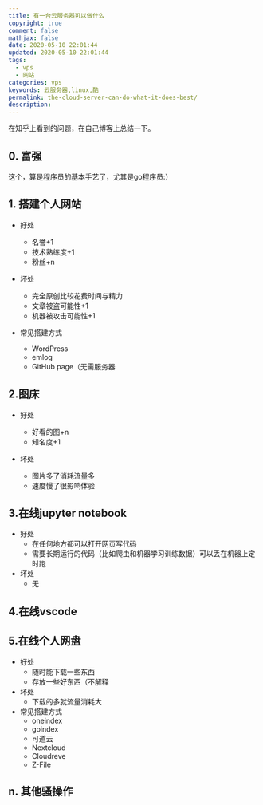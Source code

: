 ```yaml
---
title: 有一台云服务器可以做什么
copyright: true
comment: false
mathjax: false
date: 2020-05-10 22:01:44
updated: 2020-05-10 22:01:44
tags:
  - vps
  - 网站
categories: vps
keywords: 云服务器,linux,酷
permalink: the-cloud-server-can-do-what-it-does-best/
description:
---
```

在知乎上看到的问题，在自己博客上总结一下。

<!-- more -->

## 0. 富强

这个，算是程序员的基本手艺了，尤其是go程序员:）

## 1. 搭建个人网站

- 好处
  - 名誉+1
  - 技术熟练度+1
  - 粉丝+n

- 坏处
  - 完全原创比较花费时间与精力
  - 文章被盗可能性+1
  - 机器被攻击可能性+1

- 常见搭建方式
  - WordPress
  - emlog
  - GitHub page（无需服务器

## 2.图床

- 好处
  - 好看的图+n
  - 知名度+1

- 坏处
  - 图片多了消耗流量多
  - 速度慢了很影响体验

## 3.在线jupyter notebook

- 好处
  - 在任何地方都可以打开网页写代码
  - 需要长期运行的代码（比如爬虫和机器学习训练数据）可以丢在机器上定时跑
- 坏处
  - 无

## 4.在线vscode

## 5.在线个人网盘

- 好处
  - 随时能下载一些东西
  - 存放一些好东西（不解释
- 坏处
  - 下载的多就流量消耗大
- 常见搭建方式
  - oneindex
  - goindex
  - 可道云
  - Nextcloud
  - Cloudreve
  - Z-File

## n. 其他骚操作
